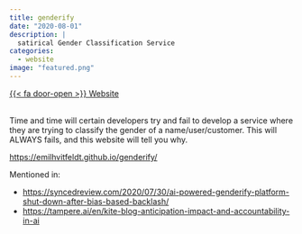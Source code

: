 ```yaml
---
title: genderify
date: "2020-08-01"
description: |
  satirical Gender Classification Service
categories:
  - website
image: "featured.png"
---
```




<div class="project-buttons">
<a href="https://emilhvitfeldt.github.io/genderify/">
  {{< fa door-open >}} Website
</a>
</div>
<br>

Time and time will certain developers try and fail to develop a service where they are trying to classify the gender of a name/user/customer. This will ALWAYS fails, and this website will tell you why.  

<https://emilhvitfeldt.github.io/genderify/>

Mentioned in:

- <https://syncedreview.com/2020/07/30/ai-powered-genderify-platform-shut-down-after-bias-based-backlash/>
- <https://tampere.ai/en/kite-blog-anticipation-impact-and-accountability-in-ai>
